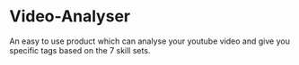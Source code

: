 # Video-Analyser
An easy to use product which can analyse your youtube video and give you specific tags based on the 7 skill sets. 
